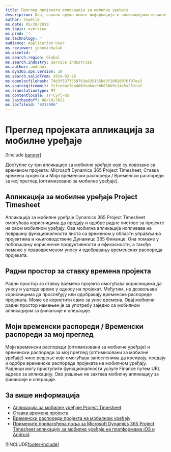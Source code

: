 ```yaml
---
title: Преглед пројеката апликација за мобилне уређаје
description: Овај чланак пружа опште информације о апликацијама везаним за Microsoft Dynamics 365 Project Timesheet време пројекта за, Ставку времена пројекта и моје листове са временом/листове са временом који су доступни на мобилном уређају.
author: Yowelle
ms.date: 05/28/2019
ms.topic: overview
ms.prod: ''
ms.technology: ''
audience: Application User
ms.reviewer: johnmichalak
ms.assetid: ''
ms.search.region: Global
ms.search.industry: Service industries
ms.author: andchoi
ms.dyn365.ops.version: 10
ms.search.validFrom: 2019-02-28
ms.openlocfilehash: 74d3f5377559763e035155bd3f10818076f97ea3
ms.sourcegitcommit: fcfcedacfea4d6feabacb6b83bb9c14e5a25fcaf
ms.translationtype: MT
ms.contentlocale: sr-Cyrl-RS
ms.lasthandoff: 08/19/2022
ms.locfileid: "9317006"
---
```

# <a name="project-mobile-applications-overview"></a>Преглед пројеката апликација за мобилне уређаје

[!include [banner](../includes/banner.md)]

Доступне су три апликације за мобилне уређаје које су повезане са временом пројекта: Microsoft Dynamics 365 Project Timesheet, Ставка времена пројекта и Моји временски распореди / Временски распореди за мој преглед (оптимизовано за мобилне уређаје).

## <a name="project-timesheet-mobile-app"></a>Апликација за мобилне уређаје Project Timesheet

Апликација за мобилне уређаје Dynamics 365 Project Timesheet омогућава корисницима да предају и одобре радне листове за пројекте на свом мобилном уређају. Ова мобилна апликација испливава на површину функционалности листа са временом у области управљања пројектима и књиговодствене Дyнамицс 365 Финанце. Она помаже у побољшању корисничке продуктивности и ефикасности, а такође помаже у правовременом уносу и одобравању временских распореда пројеката.

## <a name="project-time-entry-workspace"></a>Радни простор за ставку времена пројекта

Радни простор за ставку времена пројекта омогућава корисницима да унесу и уштеде време у односу на пројекат. Међутим, не дозвољава корисницима да прослеђују или одобравају временске распореде пројеката. Може се користити само за унос времена. Овај мобилни радни простор намењен је за употребу заједно са мобилном апликацијом за финансије и операције.

## <a name="my-timesheetstimesheets-for-my-review"></a>Моји временски распореди / Временски распореди за мој преглед

Моји временски распореди (оптимизовани за мобилне уређаје) и временски распореди за мој преглед (оптимизовани за мобилне уређаје) чине решење које омогућава запосленима да креирају, предају и одобре временске распореде пројеката на мобилном уређају. Радници могу приступити функционалности услуге Finance путем URL адресе за апликацију. Ово решење не захтева мобилну апликацију за финансије и операције.

## <a name="for-more-information"></a>За више информација

- [Апликација за мобилне уређаје Project Timesheet](project-timesheet.md)
- [Ставка времена пројекта](project-time-entry-mobile-workspace.md)
- [Временски распореди пројекта на мобилном уређају](Mobile-timesheets.md)
- [Примените прилагођена поља за Microsoft Dynamics 365 Project Timesheet апликацију за мобилне уређаје на платформама iOS и Android](custom-fields-mobile.md)

[!INCLUDE[footer-include](../includes/footer-banner.md)]
